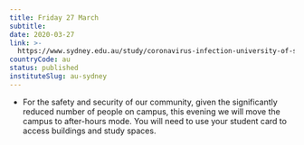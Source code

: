 ```yaml
---
title: Friday 27 March
subtitle: 
date: 2020-03-27
link: >-
  https://www.sydney.edu.au/study/coronavirus-infection-university-of-sydney-advice.html
countryCode: au
status: published
instituteSlug: au-sydney
---
```

* For the safety and security of our community, given the significantly reduced number of people on campus, this evening we will move the campus to after-hours mode.  You will need to use your student card to access buildings and study spaces.
